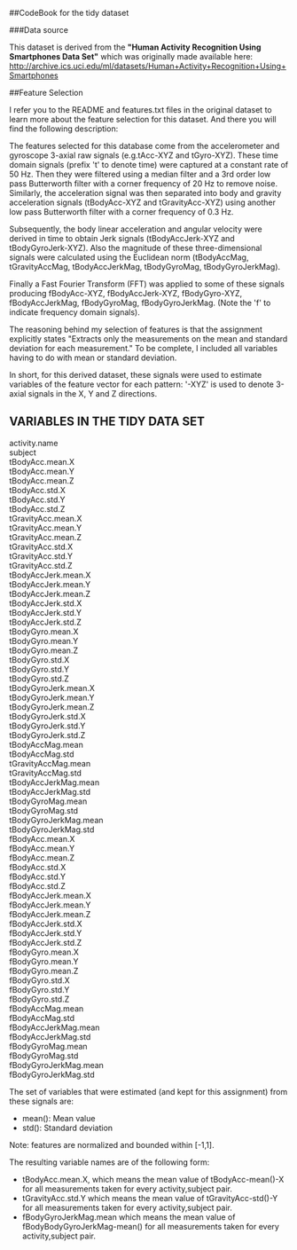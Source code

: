  
##CodeBook for the tidy dataset

###Data source

This dataset is derived from the **"Human Activity Recognition Using Smartphones Data Set"** which was originally made available here: http://archive.ics.uci.edu/ml/datasets/Human+Activity+Recognition+Using+Smartphones

##Feature Selection 

I refer you to the README and features.txt files in the original dataset to learn more about the feature selection for this dataset. And there you will find the following description:

The features selected for this database come from the accelerometer and gyroscope 3-axial raw signals (e.g.tAcc-XYZ and tGyro-XYZ). These time domain signals (prefix 't' to denote time) were captured at a constant rate of 50 Hz. Then they were filtered using a median filter and a 3rd order low pass Butterworth filter with a corner frequency of 20 Hz to remove noise. Similarly, the acceleration signal was then separated into body and gravity acceleration signals (tBodyAcc-XYZ and tGravityAcc-XYZ) using another low pass Butterworth filter with a corner frequency of 0.3 Hz.

Subsequently, the body linear acceleration and angular velocity were derived in time to obtain Jerk signals (tBodyAccJerk-XYZ and tBodyGyroJerk-XYZ). Also the magnitude of these three-dimensional signals were calculated using the Euclidean norm (tBodyAccMag, tGravityAccMag, tBodyAccJerkMag, tBodyGyroMag, tBodyGyroJerkMag).

Finally a Fast Fourier Transform (FFT) was applied to some of these signals producing fBodyAcc-XYZ, fBodyAccJerk-XYZ, fBodyGyro-XYZ, fBodyAccJerkMag, fBodyGyroMag, fBodyGyroJerkMag. (Note the 'f' to indicate frequency domain signals).

The reasoning behind my selection of features is that the assignment explicitly states "Extracts only the measurements on the mean and standard deviation for each measurement." To be complete, I included all variables having to do with mean or standard deviation.

In short, for this derived dataset, these signals were used to estimate variables of the feature vector for each pattern:
'-XYZ' is used to denote 3-axial signals in the X, Y and Z directions.

## VARIABLES IN THE TIDY DATA SET
 activity.name<br/>
subject <br/>
tBodyAcc.mean.X <br/>
tBodyAcc.mean.Y <br/>
tBodyAcc.mean.Z <br/>
tBodyAcc.std.X <br/>
tBodyAcc.std.Y <br/>
tBodyAcc.std.Z <br/>
tGravityAcc.mean.X <br/>
tGravityAcc.mean.Y <br/>
tGravityAcc.mean.Z <br/>
tGravityAcc.std.X <br/>
tGravityAcc.std.Y <br/>
tGravityAcc.std.Z <br/>
tBodyAccJerk.mean.X <br/>
tBodyAccJerk.mean.Y <br/>
tBodyAccJerk.mean.Z <br/>
tBodyAccJerk.std.X  <br/>
tBodyAccJerk.std.Y  <br/>
tBodyAccJerk.std.Z <br/>
tBodyGyro.mean.X <br/>
tBodyGyro.mean.Y <br/>
tBodyGyro.mean.Z <br/>
tBodyGyro.std.X <br/>
tBodyGyro.std.Y <br/>
tBodyGyro.std.Z <br/>
tBodyGyroJerk.mean.X  <br/>
tBodyGyroJerk.mean.Y <br/>
tBodyGyroJerk.mean.Z <br/>
tBodyGyroJerk.std.X <br/>
tBodyGyroJerk.std.Y <br/>
tBodyGyroJerk.std.Z <br/>
tBodyAccMag.mean <br/>
tBodyAccMag.std <br/>
tGravityAccMag.mean <br/>
tGravityAccMag.std <br/>
tBodyAccJerkMag.mean <br/>
tBodyAccJerkMag.std <br/>
tBodyGyroMag.mean <br/>
tBodyGyroMag.std <br/>
tBodyGyroJerkMag.mean <br/>
tBodyGyroJerkMag.std <br/>
fBodyAcc.mean.X  <br/>
fBodyAcc.mean.Y <br/>
fBodyAcc.mean.Z <br/>
fBodyAcc.std.X <br/>
fBodyAcc.std.Y <br/>
fBodyAcc.std.Z <br/>
fBodyAccJerk.mean.X  <br/>
fBodyAccJerk.mean.Y <br/>
fBodyAccJerk.mean.Z <br/>
fBodyAccJerk.std.X <br/>
fBodyAccJerk.std.Y <br/>
fBodyAccJerk.std.Z <br/>
fBodyGyro.mean.X <br/>
fBodyGyro.mean.Y <br/>
fBodyGyro.mean.Z <br/>
fBodyGyro.std.X <br/>
fBodyGyro.std.Y <br/>
fBodyGyro.std.Z <br/>
fBodyAccMag.mean <br/>
fBodyAccMag.std <br/>
fBodyAccJerkMag.mean <br/>
fBodyAccJerkMag.std <br/>
fBodyGyroMag.mean <br/>
fBodyGyroMag.std <br/>
fBodyGyroJerkMag.mean <br/>
fBodyGyroJerkMag.std <br/>

The set of variables that were estimated (and kept for this assignment) from these signals are:

    

- mean(): Mean value   
- std(): Standard deviation

Note: features are normalized and bounded within [-1,1].

The resulting variable names are of the following form: 



- tBodyAcc.mean.X, which means the mean value of  tBodyAcc-mean()-X for all measurements taken for every activity,subject pair.
-  tGravityAcc.std.Y  which means the mean value of    tGravityAcc-std()-Y for all measurements taken for every activity,subject pair.
- fBodyGyroJerkMag.mean  which means the mean value of   fBodyBodyGyroJerkMag-mean() for all measurements taken for every activity,subject pair.